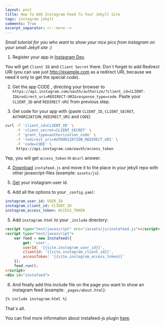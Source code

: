 ```yaml
---
layout: post
title: How To Add Instagram Feed To Your Jekyll Site
tags: instagram jekyll
comments: True
excerpt_separator: <!--more-->
---
```


*Small tutorial for you who want to show your nice pics from instagram on your small Jekyll site :)*

1. Register your app in [Instagram Dev](https://www.instagram.com/developer).

You will get `Client ID` and `Client Secret` there. Don`t forget to add Redirect URI (you can use just http://example.com as a redirect URI, because we need it only to get the special code).

2. Get the app CODE , directing your browser to `https://api.instagram.com/oauth/authorize/?client_id=CLIENT-ID&redirect_uri=REDIRECT-URI&response_type=code`. Paste your `CLIENT_ID` and `REDIRECT-URI` from previous step.

3. Get code for your app with (paste `CLIENT_ID`, `CLIENT_SECRET`, `AUTHORIZATION_REDIRECT_URI` and `CODE`)

```bash
curl -F 'client_id=CLIENT_ID' \
     -F 'client_secret=CLIENT_SECRET' \
     -F 'grant_type=authorization_code' \
     -F 'redirect_uri=AUTHORIZATION_REDIRECT_URI' \
     -F 'code=CODE' \
     https://api.instagram.com/oauth/access_token
```

Yep, you will get `access_token` in a`curl` answer.

4. [Download](https://github.com/stevenschobert/instafeed.js) `instafeed.js` and move it to the place in your jekyll repo with other javascript-files (example: `assets/js`).

5. [Get](https://codeofaninja.com/tools/find-instagram-user-id) your instagram user id.

6. Add all the options to your `_config.yaml`:

```yaml
instagram_user_id: USER_ID
instagram_client_id: CLIENT_ID
instagram_access_token: ACCESS_TOKEN
```

5. Add `instagram.html` to your `_include` directory:

```html
<script type="text/javascript" src="/assets/js/instafeed.js"></script>
<script type="text/javascript">
    var feed = new Instafeed({
        get: 'user',
        userId: '{{site.instagram_user_id}}',
        clientId: '{{site.instagram_client_id}}',
        accessToken: '{{site.instagram_access_token}}'
    });
    feed.run();
</script>
<div id="instafeed">
```

6. And finally add this include file on the page you want to show an instagram feed (example: `_pages/about.html`):

```html
{% include instagram.html %}
```

That`s all.

You can find more information about instafeed-js plugin [here](http://instafeedjs.com/).
